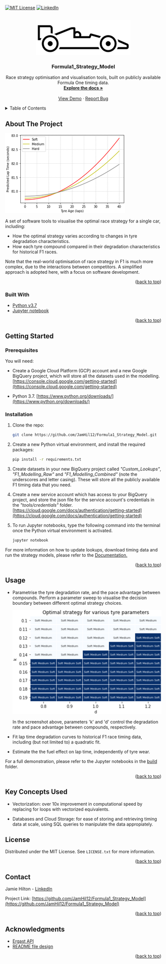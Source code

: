 <div id="top"></div>

[![MIT License][license-shield]][license-url]
[![LinkedIn][linkedin-shield]][linkedin-url]

<!-- PROJECT LOGO -->
<br />
<div align="center">
  <a href="https://github.com/JamHil12/Formula1_Strategy_Model">
    <img src="docs/images/logo.png" alt="Logo" width="306" height="114">
  </a>

<h3 align="center">Formula1_Strategy_Model</h3>

  <p align="center">
    Race strategy optimisation and visualisation tools, built on publicly available Formula One timing data.
    <br />
    <a href="https://github.com/JamHil12/Formula1_Strategy_Model/tree/master/docs"><strong>Explore the docs »</strong></a>
    <br />
    <br />
    <a href="https://github.com/JamHil12/Formula1_Strategy_Model">View Demo</a>
    ·
    <a href="https://github.com/JamHil12/Formula1_Strategy_Model/issues">Report Bug</a>
  </p>
</div>



<!-- TABLE OF CONTENTS -->
<details>
  <summary>Table of Contents</summary>
  <ol>
    <li>
      <a href="#about-the-project">About The Project</a>
      <ul>
        <li><a href="#built-with">Built With</a></li>
      </ul>
    </li>
    <li>
      <a href="#getting-started">Getting Started</a>
      <ul>
        <li><a href="#prerequisites">Prerequisites</a></li>
        <li><a href="#installation">Installation</a></li>
      </ul>
    </li>
    <li><a href="#usage">Usage</a></li>
	<li><a href="#key-concepts-used">Key Concepts Used</a></li>
    <li><a href="#license">License</a></li>
    <li><a href="#contact">Contact</a></li>
    <li><a href="#acknowledgments">Acknowledgments</a></li>
  </ol>
</details>



<!-- ABOUT THE PROJECT -->
## About The Project

[![Product Name Screen Shot][product-screenshot]](https://github.com/JamHil12/Formula1_Strategy_Model)

A set of software tools to visualise the optimal race strategy for a single car, including:
* How the optimal strategy varies according to changes in tyre degradation characteristics.
* How each tyre compound compared in their degradation characteristics for historical F1 races.

Note that the real-world optimisation of race strategy in F1 is much more complex, due to the interactions between competitors. A simplified approach is adopted here, with a focus on software development.

<p align="right">(<a href="#top">back to top</a>)</p>



### Built With

* [Python v3.7](https://www.python.org/)
* [Jupyter notebook](https://jupyter.org/)

<p align="right">(<a href="#top">back to top</a>)</p>



<!-- GETTING STARTED -->
## Getting Started

### Prerequisites

You will need:

* Create a Google Cloud Platform (GCP) account and a new Google BigQuery project, which will store all the datasets used in the modelling.
  [https://console.cloud.google.com/getting-started](https://console.cloud.google.com/getting-started)

* Python 3.7.
  [https://www.python.org/downloads/](https://www.python.org/downloads/)

### Installation

1. Clone the repo:
   ```sh
   git clone https://github.com/JamHil12/Formula1_Strategy_Model.git
   ```
   
2. Create a new Python virtual environment, and install the required packages:
   ```sh
   pip install -r requirements.txt
   ```

3. Create datasets in your new BigQuery project called *"Custom_Lookups"*, *"F1_Modelling_Raw"* and *"F1_Modelling_Combined"* (note the underscores and letter casing). These will store all the publicly available F1 timing data that you need.
 
4. Create a new service account which has access to your BigQuery project, and store the json file for the service account's credentials in the *"tools/credentials"* folder.
   [https://cloud.google.com/docs/authentication/getting-started](https://cloud.google.com/docs/authentication/getting-started)

5. To run Jupyter notebooks, type the following command into the terminal once the Python virtual environment is activated.
   ```sh
   jupyter notebook
   ```

For more information on how to update lookups, download timing data and run the strategy models, please refer to the [Documentation.](https://github.com/JamHil12/Formula1_Strategy_Model/tree/master/docs)

<p align="right">(<a href="#top">back to top</a>)</p>



<!-- USAGE EXAMPLES -->
## Usage

* Parametrise the tyre degradation rate, and the pace advantage between compounds. Perform a parameter sweep to visualise the decision boundary between different optimal strategy choices.
  
  ![Parameter Sweep Screenshot](https://github.com/JamHil12/Formula1_Strategy_Model/blob/master/docs/images/parameter_sweep.png?raw=true)
  
  In the screenshot above, parameters 'k' and 'd' control the degradation rate and pace advantage between compounds, respectively.

* Fit lap time degradation curves to historical F1 race timing data, including (but not limited to) a quadratic fit.

* Estimate the the fuel effect on lap time, independently of tyre wear.

For a full demonstration, please refer to the Jupyter notebooks in the [build](https://github.com/JamHil12/Formula1_Strategy_Model/tree/master/build) folder.

<p align="right">(<a href="#top">back to top</a>)</p>


<!-- KEY CONCEPTS -->
## Key Concepts Used

* Vectorization: over 10x improvement in computational speed by replacing for loops with vectorized equivalents.

* Databases and Cloud Storage: for ease of storing and retrieving timing data at scale, using SQL queries to manipulate the data appropiately.


<!-- LICENSE -->
## License

Distributed under the MIT License. See `LICENSE.txt` for more information.

<p align="right">(<a href="#top">back to top</a>)</p>



<!-- CONTACT -->
## Contact

Jamie Hilton - [LinkedIn](https://linkedin.com/in/jamie-hilton-464493104)

Project Link: [https://github.com/JamHil12/Formula1_Strategy_Model](https://github.com/JamHil12/Formula1_Strategy_Model)

<p align="right">(<a href="#top">back to top</a>)</p>



<!-- ACKNOWLEDGMENTS -->
## Acknowledgments

* [Ergast API](http://ergast.com/mrd/)
* [README file design](https://github.com/othneildrew/Best-README-Template)

<p align="right">(<a href="#top">back to top</a>)</p>



<!-- MARKDOWN LINKS & IMAGES -->
[license-shield]: https://img.shields.io/github/license/JamHil12/Formula1_Strategy_Model.svg?style=for-the-badge
[license-url]: https://github.com/JamHil12/Formula1_Strategy_Model/blob/master/LICENSE.txt
[linkedin-shield]: https://img.shields.io/badge/-LinkedIn-black.svg?style=for-the-badge&logo=linkedin&colorB=555
[linkedin-url]: https://linkedin.com/in/jamie-hilton-464493104
[product-screenshot]: docs/images/deg_curves_by_compound.png
